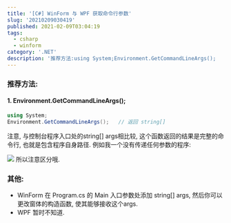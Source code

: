```yaml
---
title: '[C#] WinForm 与 WPF 获取命令行参数'
slug: '20210209030419'
published: 2021-02-09T03:04:19
tags:
  - csharp
  - winform
category: '.NET'
description: '推荐方法:using System;Environment.GetCommandLineArgs();   // 返回 string[]注意, 与控制台程序入口处的string[] args相比较, 这个函数返回的结果是完整的命令行, 也就是包含程序自身路径. 例如我一个没有传递任何参数的程序:所以注意区分哦.其他:WinForm在 Program.cs 的 Main 入口参数处添加 string[] args, 然后你可以更改窗体的构造函数, 使其能够接收这个args.WPF暂时不'
---
```


### 推荐方法:

#### 1. Environment.GetCommandLineArgs();

```csharp
using System;
Environment.GetCommandLineArgs();   // 返回 string[]
```

注意, 与控制台程序入口处的string[] args相比较, 这个函数返回的结果是完整的命令行, 也就是包含程序自身路径. 例如我一个没有传递任何参数的程序:

![](/images/20210209030243165.png)
所以注意区分哦.

#### 

### 其他:

- WinForm
    在 Program.cs 的 Main 入口参数处添加 string[] args, 然后你可以更改窗体的构造函数, 使其能够接收这个args.
- WPF
    暂时不知道.
